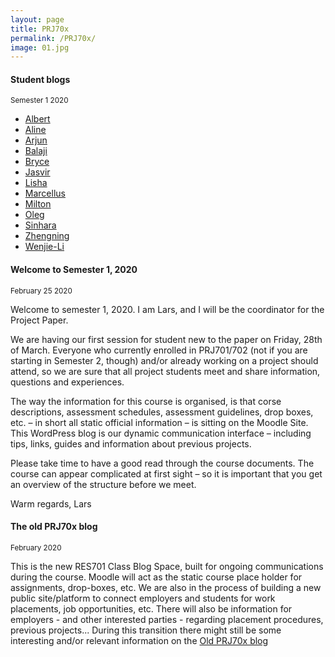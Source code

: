 ```yaml
---
layout: page
title: PRJ70x
permalink: /PRJ70x/
image: 01.jpg
---
```


#### Student blogs
<small> Semester 1 2020</small>

* [Albert](https://labone.home.blog/category/prj702/)
* [Aline](https://alinesproject.wordpress.com/category/prj701-702/)
* [Arjun](https://itproject2020arjunmadhavankutty.wordpress.com/)
* [Balaji](https://balajiprojectblog.wordpress.com/)
* [Bryce](https://bjrowedev.github.io/projectjournal/)
* [Jasvir](https://jasvir32205620.wordpress.com/)
* [Lisha](https://graduateprj702sem1.wordpress.com/)
* [Marcellus](http://itmarcellus.school.blog/category/prj702-it-project/)
* [Milton](https://prj701716603981.wordpress.com/)
* [Oleg](https://sio2k.home.blog/prj701/)
* [Sinhara](https://prj702sinharanmit.home.blog/)
* [Zhengning](https://prj701553549552.wordpress.com)
* [Wenjie-Li](http://liwenjiesilver.home.blog/category/prj701/)

#### Welcome to Semester 1, 2020 
<small>February 25 2020</small>

Welcome to semester 1, 2020. I am Lars, and I will be the coordinator for the Project Paper.

We are having our first session for student new to the paper on Friday, 28th of March. Everyone who currently enrolled in PRJ701/702 (not if you are starting in Semester 2, though) and/or already working on a project should attend, so we are sure that all project students meet and share information, questions and experiences.

The way the information for this course is organised, is that corse descriptions, assessment schedules, assessment guidelines, drop boxes, etc. – in short all static official information – is sitting on the Moodle Site. This WordPress blog is our dynamic communication interface – including tips, links, guides and information about previous projects.

Please take time to have a good read through the course documents.  The course can appear complicated at first sight – so it is important that you get an overview of the structure before we meet.

Warm regards, Lars

#### The old PRJ70x blog 
<small>February 2020</small>

This is the new RES701 Class Blog Space, built for ongoing communications during the course.
Moodle will act as the static course place holder for assignments, drop-boxes, etc.
We are also in the process of building a new public site/platform to connect employers and students for work placements, job opportunities, etc. There will also be information for employers - and other interested parties - regarding placement procedures, previous projects...
During this transition there might still be some interesting and/or relevant information on the [Old PRJ70x blog](https://prj701.wordpress.com/)